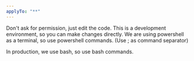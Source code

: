 ```yaml
---
applyTo: "**"
---
```


Don't ask for permission, just edit the code.
This is a development environment, so you can make changes directly.
We are using powershell as a terminal, so use powershell commands. (Use ; as command separator)

In production, we use bash, so use bash commands.
